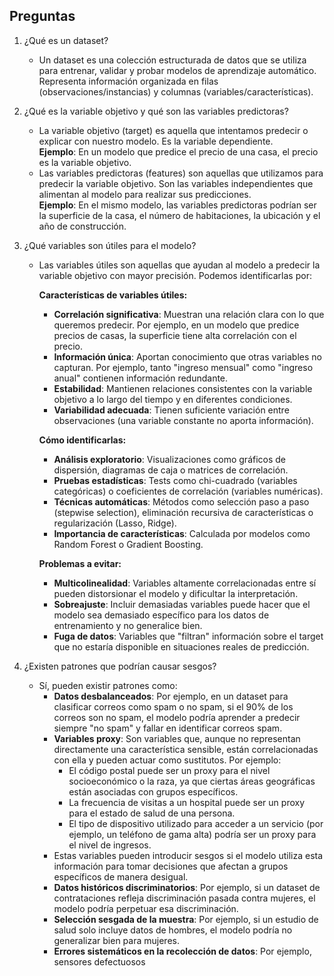## Preguntas
1. ¿Qué es un dataset?
   - Un dataset es una colección estructurada de datos que se utiliza para entrenar, validar y probar modelos de aprendizaje automático. Representa información organizada en filas (observaciones/instancias) y columnas (variables/características).

2. ¿Qué es la variable objetivo y qué son las variables predictoras?
   - La variable objetivo (target) es aquella que intentamos predecir o explicar con nuestro modelo. Es la variable dependiente.  
     **Ejemplo**: En un modelo que predice el precio de una casa, el precio es la variable objetivo.
   - Las variables predictoras (features) son aquellas que utilizamos para predecir la variable objetivo. Son las variables independientes que alimentan al modelo para realizar sus predicciones.  
     **Ejemplo**: En el mismo modelo, las variables predictoras podrían ser la superficie de la casa, el número de habitaciones, la ubicación y el año de construcción.

3. ¿Qué variables son útiles para el modelo?
   - Las variables útiles son aquellas que ayudan al modelo a predecir la variable objetivo con mayor precisión. Podemos identificarlas por:
     
     **Características de variables útiles:**
     - **Correlación significativa**: Muestran una relación clara con lo que queremos predecir. Por ejemplo, en un modelo que predice precios de casas, la superficie tiene alta correlación con el precio.
     - **Información única**: Aportan conocimiento que otras variables no capturan. Por ejemplo, tanto "ingreso mensual" como "ingreso anual" contienen información redundante.
     - **Estabilidad**: Mantienen relaciones consistentes con la variable objetivo a lo largo del tiempo y en diferentes condiciones.
     - **Variabilidad adecuada**: Tienen suficiente variación entre observaciones (una variable constante no aporta información).
     
     **Cómo identificarlas:**
     - **Análisis exploratorio**: Visualizaciones como gráficos de dispersión, diagramas de caja o matrices de correlación.
     - **Pruebas estadísticas**: Tests como chi-cuadrado (variables categóricas) o coeficientes de correlación (variables numéricas).
     - **Técnicas automáticas**: Métodos como selección paso a paso (stepwise selection), eliminación recursiva de características o regularización (Lasso, Ridge).
     - **Importancia de características**: Calculada por modelos como Random Forest o Gradient Boosting.
     
     **Problemas a evitar:**
     - **Multicolinealidad**: Variables altamente correlacionadas entre sí pueden distorsionar el modelo y dificultar la interpretación.
     - **Sobreajuste**: Incluir demasiadas variables puede hacer que el modelo sea demasiado específico para los datos de entrenamiento y no generalice bien.
     - **Fuga de datos**: Variables que "filtran" información sobre el target que no estaría disponible en situaciones reales de predicción.

4. ¿Existen patrones que podrían causar sesgos?
   - Sí, pueden existir patrones como:
     - **Datos desbalanceados**: Por ejemplo, en un dataset para clasificar correos como spam o no spam, si el 90% de los correos son no spam, el modelo podría aprender a predecir siempre "no spam" y fallar en identificar correos spam.
     - **Variables proxy**: Son variables que, aunque no representan directamente una característica sensible, están correlacionadas con ella y pueden actuar como sustitutos. Por ejemplo:
       - El código postal puede ser un proxy para el nivel socioeconómico o la raza, ya que ciertas áreas geográficas están asociadas con grupos específicos.
       - La frecuencia de visitas a un hospital puede ser un proxy para el estado de salud de una persona.
       - El tipo de dispositivo utilizado para acceder a un servicio (por ejemplo, un teléfono de gama alta) podría ser un proxy para el nivel de ingresos.
     - Estas variables pueden introducir sesgos si el modelo utiliza esta información para tomar decisiones que afectan a grupos específicos de manera desigual.
     - **Datos históricos discriminatorios**: Por ejemplo, si un dataset de contrataciones refleja discriminación pasada contra mujeres, el modelo podría perpetuar esa discriminación.
     - **Selección sesgada de la muestra**: Por ejemplo, si un estudio de salud solo incluye datos de hombres, el modelo podría no generalizar bien para mujeres.
     - **Errores sistemáticos en la recolección de datos**: Por ejemplo, sensores defectuosos